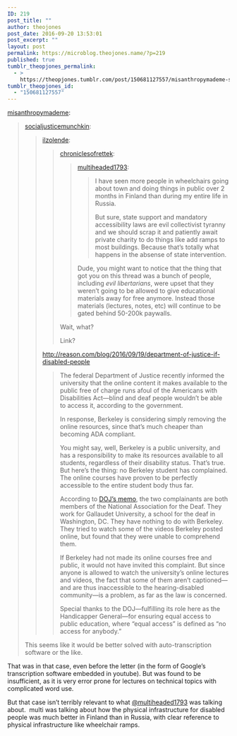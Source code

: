 ```yaml
---
ID: 219
post_title: ""
author: theojones
post_date: 2016-09-20 13:53:01
post_excerpt: ""
layout: post
permalink: https://microblog.theojones.name/?p=219
published: true
tumblr_theopjones_permalink:
  - >
    https://theopjones.tumblr.com/post/150681127557/misanthropymademe-socialjusticemunchkin
tumblr_theopjones_id:
  - "150681127557"
---
```

<p><a class="tumblr_blog" href="http://misanthropymademe.tumblr.com/post/150675102496">misanthropymademe</a>:</p>
<blockquote>
<p><a class="tumblr_blog" href="http://socialjusticemunchkin.tumblr.com/post/150674299070">socialjusticemunchkin</a>:</p>
<blockquote>
<p><a class="tumblr_blog" href="http://ilzolende.tumblr.com/post/150655198522">ilzolende</a>:</p>
<blockquote>
<p><a class="tumblr_blog" href="http://chroniclesofrettek.tumblr.com/post/150652647827">chroniclesofrettek</a>:</p>
<blockquote>
<p><a class="tumblr_blog" href="http://multiheaded1793.tumblr.com/post/150633535621">multiheaded1793</a>:</p>
<blockquote>
<p>I have seen more people in wheelchairs going about town and doing things in public over 2 months in Finland than during my entire life in Russia.</p>
<p>But sure, state support and mandatory accessibility laws are evil collectivist tyranny and we should scrap it and patiently await private charity to do things like add ramps to most buildings. Because that’s totally what happens in the absense of state intervention.</p>
</blockquote>
<p>Dude, you might want to notice that the thing that got you on this thread was a bunch of people, including <i>evil libertarians</i>, were upset that they weren’t going to be allowed to give educational materials away for free anymore. Instead those materials (lectures, notes, etc) will continue to be gated behind 50-200k paywalls.</p>
</blockquote>
<p>Wait, what?</p>

<p>Link?</p>
</blockquote>
<p><a href="http://reason.com/blog/2016/09/19/department-of-justice-if-disabled-people">http://reason.com/blog/2016/09/19/department-of-justice-if-disabled-people</a><br /></p>

<blockquote>
<p>The federal Department of Justice recently informed the university that the online content it makes available to the public free of charge runs afoul of the Americans with Disabilities Act—blind and deaf people wouldn’t be able to access it, according to the government.</p>
<p>In response, Berkeley is considering simply removing the online resources, since that’s much cheaper than becoming ADA compliant.</p>
<p>You might say, well, Berkeley is a public university, and has a responsibility to make its resources available to all students, regardless of their disability status. That’s true. But here’s the thing: no Berkeley student has complained. The online courses have proven to be perfectly accessible to the entire student body thus far.</p>
<p>According to <a href="http://news.berkeley.edu/2016/09/13/a-statement-on-online-course-content-and-accessibility/">DOJ’s memo</a>, the two complainants are both members of the National Association for the Deaf. They work for Gallaudet University, a school for the deaf in Washington, DC. They have nothing to do with Berkeley. They tried to watch some of the videos Berkeley posted online, but found that they were unable to comprehend them.</p>
<p>If Berkeley had not made its online courses free and public, it would not have invited this complaint. But since anyone is allowed to watch the university’s online lectures and videos, the fact that some of them aren’t captioned—and are thus inaccessible to the hearing-disabled community—is a problem, as far as the law is concerned.</p>
<p>Special thanks to the DOJ—fulfilling its role here as the Handicapper General—for ensuring equal access to public education, where “equal access” is defined as “no access for anybody.”</p>
</blockquote>
</blockquote>
<p>This seems like it would be better solved with auto-transcription software or the like. </p>
</blockquote>

<p>That was in that case, even before the letter (in the form of Google’s transcription software embedded in youtube). But was found to be insufficient, as it is very error prone for lectures on technical topics with complicated word use.  </p><p>But that case isn’t terribly relevant to what <a class="tumblelog" href="https://tmblr.co/mprin8jzFx6ntBQub_NYwvA">@multiheaded1793</a> was talking about.  multi was talking about how the physical infrastructure for disabled people was much better in Finland than in Russia, with clear reference to physical infrastructure like wheelchair ramps.</p>